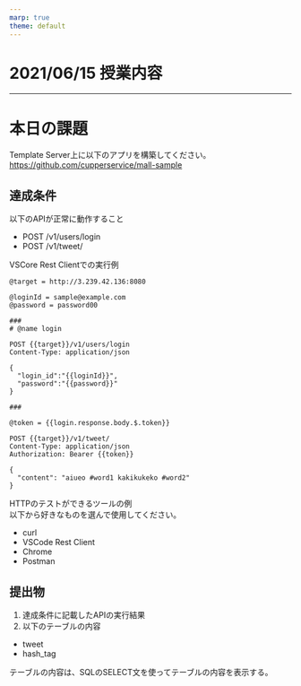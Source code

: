```yaml
---
marp: true
theme: default
---
```

# 2021/06/15 授業内容

---

# 本日の課題
Template Server上に以下のアプリを構築してください。
https://github.com/cupperservice/mall-sample

## 達成条件
以下のAPIが正常に動作すること
* POST /v1/users/login
* POST /v1/tweet/

VSCore Rest Clientでの実行例
```
@target = http://3.239.42.136:8080

@loginId = sample@example.com
@password = password00

###
# @name login

POST {{target}}/v1/users/login
Content-Type: application/json

{
  "login_id":"{{loginId}}",
  "password":"{{password}}"
}

###

@token = {{login.response.body.$.token}}

POST {{target}}/v1/tweet/
Content-Type: application/json
Authorization: Bearer {{token}}

{
  "content": "aiueo #word1 kakikukeko #word2"
}
```

HTTPのテストができるツールの例  
以下から好きなものを選んで使用してください。
* curl
* VSCode Rest Client
* Chrome
* Postman

## 提出物
1. 達成条件に記載したAPIの実行結果
2. 以下のテーブルの内容
* tweet
* hash_tag

テーブルの内容は、SQLのSELECT文を使ってテーブルの内容を表示する。
